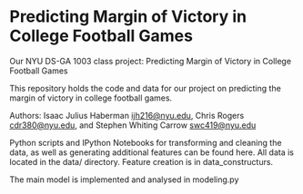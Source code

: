 # Predicting Margin of Victory in College Football Games

Our NYU DS-GA 1003 class project: 
Predicting Margin of Victory in College Football Games

This repository holds the code and data for our project on predicting the margin of victory in college football games.

Authors: Isaac Julius Haberman <ijh216@nyu.edu>, Chris Rogers <cdr380@nyu.edu>, and Stephen Whiting Carrow <swc419@nyu.edu>

Python scripts and IPython Notebooks for transforming and cleaning the data, as well as generating additional features can be found here.
All data is located in the data/ directory.  Feature creation is in data_constructurs. 

The main model is implemented and analysed in modeling.py
